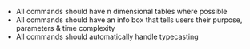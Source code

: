 * All commands should have n dimensional tables where possible
* All commands should have an info box that tells users their purpose, parameters & time complexity
* All commands should automatically handle typecasting